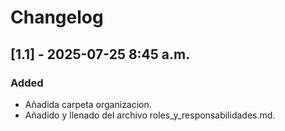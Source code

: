 # Changelog
## [1.1] - 2025-07-25 8:45 a.m.
### Added 
- Añadida carpeta organizacion.
- Añadido y llenado del archivo roles_y_responsabilidades.md.

